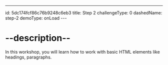 ---
id: 5dc174fcf86c76b9248c6eb3
title: Step 2
challengeType: 0
dashedName: step-2
demoType: onLoad                                                                                                                 ---

# --description--

In this workshop, you will learn how to work with basic HTML elements like
headings, paragraphs.

